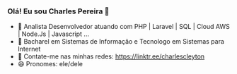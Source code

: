### Olá! Eu sou Charles Pereira 👋

- 🔭 Analista Desenvolvedor atuando com PHP | Laravel | SQL | Cloud AWS | Node.Js | Javascript ...
- 🌱 Bacharel em Sistemas de Informação e Tecnologo em Sistemas para Internet
- 👯 Contate-me nas minhas redes: https://linktr.ee/charlescleyton
- 😄 Pronomes: ele/dele
